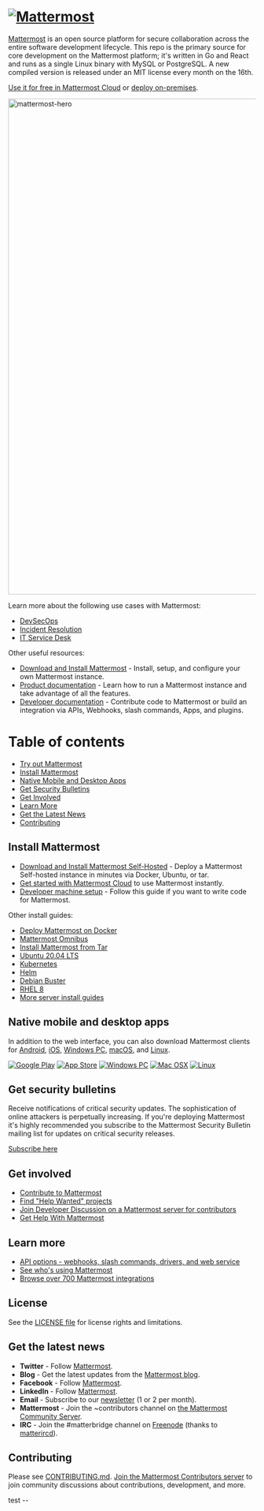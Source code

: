 # [![Mattermost](https://user-images.githubusercontent.com/7205829/137170381-fe86eef0-bccc-4fdd-8e92-b258884ebdd7.png)](https://mattermost.com)

[Mattermost](https://mattermost.com) is an open source platform for secure collaboration across the entire software development lifecycle. This repo is the primary source for core development on the Mattermost platform; it's written in Go and React and runs as a single Linux binary with MySQL or PostgreSQL. A new compiled version is released under an MIT license every month on the 16th.

[Use it for free in Mattermost Cloud](https://mattermost.com/sign-up/?utm_source=github-mattermost-server-readme) or [deploy on-premises](https://mattermost.com/deploy/?utm_source=github-mattermost-server-readme).

<img width="1006" alt="mattermost-hero" src="https://user-images.githubusercontent.com/7205829/136107976-7a894c9e-290a-490d-8501-e5fdbfc3785a.png">

Learn more about the following use cases with Mattermost:

- [DevSecOps](https://mattermost.com/solutions/use-cases/devops/?utm_source=github-mattermost-server-readme)
- [Incident Resolution](https://mattermost.com/solutions/use-cases/incident-resolution/?utm_source=github-mattermost-server-readme)
- [IT Service Desk](https://mattermost.com/solutions/use-cases/it-service-desk/?utm_source=github-mattermost-server-readme)

Other useful resources:

- [Download and Install Mattermost](https://docs.mattermost.com/guides/deployment.html) - Install, setup, and configure your own Mattermost instance.
- [Product documentation](https://docs.mattermost.com/) - Learn how to run a Mattermost instance and take advantage of all the features.
- [Developer documentation](https://developers.mattermost.com/) - Contribute code to Mattermost or build an integration via APIs, Webhooks, slash commands, Apps, and plugins.

Table of contents
=================

  * [Try out Mattermost](#try-out-mattermost)
  * [Install Mattermost](#install-mattermost)
  * [Native Mobile and Desktop Apps](#native-mobile-and-desktop-apps)
  * [Get Security Bulletins](#get-security-bulletins)
  * [Get Involved](#get-involved)
  * [Learn More](#learn-more)
  * [Get the Latest News](#get-the-latest-news)
  * [Contributing](#contributing)

## Install Mattermost

- [Download and Install Mattermost Self-Hosted](https://docs.mattermost.com/guides/deployment.html) - Deploy a Mattermost Self-hosted instance in minutes via Docker, Ubuntu, or tar.
- [Get started with Mattermost Cloud](https://customers.mattermost.com/cloud/signup) to use Mattermost instantly.
- [Developer machine setup](https://developers.mattermost.com/contribute/server/developer-setup) - Follow this guide if you want to write code for Mattermost.


Other install guides:

- [Deploy Mattermost on Docker](https://docs.mattermost.com/install/install-docker.html)
- [Mattermost Omnibus](https://docs.mattermost.com/install/installing-mattermost-omnibus.html)
- [Install Mattermost from Tar](https://docs.mattermost.com/install/install-tar.html)
- [Ubuntu 20.04 LTS](https://docs.mattermost.com/install/installing-ubuntu-2004-LTS.html)
- [Kubernetes](https://docs.mattermost.com/install/install-kubernetes.html)
- [Helm](https://docs.mattermost.com/install/install-kubernetes.html#installing-the-operators-via-helm)
- [Debian Buster](https://docs.mattermost.com/install/install-debian.html)
- [RHEL 8](https://docs.mattermost.com/install/install-rhel-8.html)
- [More server install guides](https://docs.mattermost.com/guides/deployment.html)

## Native mobile and desktop apps

In addition to the web interface, you can also download Mattermost clients for [Android](https://mattermost.com/mattermost-android-app/), [iOS](https://mattermost.com/mattermost-ios-app/), [Windows PC](https://docs.mattermost.com/install/desktop-app-install.html#windows-10-windows-8-1), [macOS](https://docs.mattermost.com/install/desktop-app-install.html#macos-10-9), and [Linux](https://docs.mattermost.com/install/desktop-app-install.html#linux).

[![Google Play](https://user-images.githubusercontent.com/33878967/33095356-39b6fbf8-ceb8-11e7-8a61-c3a18fa5e658.png)](https://mattermost.com/mattermost-android-app/)  [![App Store](https://user-images.githubusercontent.com/33878967/33095353-397e69b4-ceb8-11e7-8175-f95a97d5274f.png)](https://itunes.apple.com/us/app/mattermost/id1257222717?mt=8)  [![Windows PC](https://user-images.githubusercontent.com/33878967/33095357-39cab8d2-ceb8-11e7-89a6-67dccc571ca3.png)](https://docs.mattermost.com/install/desktop.html#windows-10-windows-8-1-windows-7)  [![Mac OSX](https://user-images.githubusercontent.com/33878967/33095355-39a36f2a-ceb8-11e7-9b33-73d4f6d5d6c1.png)](https://docs.mattermost.com/install/desktop.html#macos-10-9)  [![Linux](https://user-images.githubusercontent.com/33878967/33095354-3990e256-ceb8-11e7-965d-b00a16e578de.png)](https://docs.mattermost.com/install/desktop.html#linux)

## Get security bulletins

Receive notifications of critical security updates. The sophistication of online attackers is perpetually increasing. If you're deploying Mattermost it's highly recommended you subscribe to the Mattermost Security Bulletin mailing list for updates on critical security releases.

[Subscribe here](https://mattermost.com/security-updates/#sign-up)

## Get involved

- [Contribute to Mattermost](https://handbook.mattermost.com/contributors/contributors/ways-to-contribute)
- [Find "Help Wanted" projects](https://github.com/mattermost/mattermost-server/issues?page=1&q=is%3Aissue+is%3Aopen+%22Help+Wanted%22&utf8=%E2%9C%93)
- [Join Developer Discussion on a Mattermost server for contributors](https://community.mattermost.com/signup_user_complete/?id=f1924a8db44ff3bb41c96424cdc20676)
- [Get Help With Mattermost](https://docs.mattermost.com/guides/get-help.html)

## Learn more

- [API options - webhooks, slash commands, drivers, and web service](https://api.mattermost.com/)
- [See who's using Mattermost](https://mattermost.com/customers/)
- [Browse over 700 Mattermost integrations](https://mattermost.com/marketplace/)

## License

See the [LICENSE file](LICENSE.txt) for license rights and limitations.

## Get the latest news

- **Twitter** - Follow [Mattermost](https://twitter.com/mattermost).
- **Blog** - Get the latest updates from the [Mattermost blog](https://mattermost.com/blog/).
- **Facebook** - Follow [Mattermost](https://www.facebook.com/MattermostHQ).
- **LinkedIn** - Follow [Mattermost](https://www.linkedin.com/company/mattermost/).
- **Email** - Subscribe to our [newsletter](https://mattermost.us11.list-manage.com/subscribe?u=6cdba22349ae374e188e7ab8e&id=2add1c8034) (1 or 2 per month).
- **Mattermost** - Join the ~contributors channel on [the Mattermost Community Server](https://community.mattermost.com). 
- **IRC** - Join the #matterbridge channel on [Freenode](https://freenode.net/) (thanks to [matterircd](https://github.com/42wim/matterircd)).

## Contributing

Please see [CONTRIBUTING.md](./CONTRIBUTING.md).
[Join the Mattermost Contributors server](https://community.mattermost.com/signup_user_complete/?id=codoy5s743rq5mk18i7u5ksz7e) to join community discussions about contributions, development, and more.

test --
